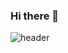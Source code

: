 ### Hi there 👋

![header](https://capsule-render.vercel.app/api?type=venom&color=#8a2be2&height=300&section=header&text=Welcome%20to-nl-Machine%20Choi's%20Github&fontColor=000000&fontSize=70&animation=twinkling&fontSize=90)

<!--
**JunYong-Choi/JunYong-Choi** is a ✨ _special_ ✨ repository because its `README.md` (this file) appears on your GitHub profile.

Here are some ideas to get you started:

- 🔭 I’m currently working on ...
- 🌱 I’m currently learning ...
- 👯 I’m looking to collaborate on ...
- 🤔 I’m looking for help with ...
- 💬 Ask me about ...
- 📫 How to reach me: ...
- 😄 Pronouns: ...
- ⚡ Fun fact: ...
-->
